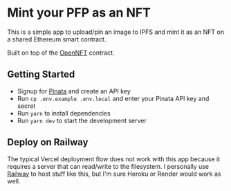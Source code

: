 # Mint your PFP as an NFT

This is a simple app to upload/pin an image to IPFS and mint it as an NFT on a shared Ethereum smart contract.

Built on top of the [OpenNFT](https://github.com/DigOppGroup/OpenNFT) contract.

## Getting Started

- Signup for [Pinata](pinata.cloud) and create an API key
- Run `cp .env.example .env.local` and enter your Pinata API key and secret
- Run `yarn` to install dependencies
- Run `yarn dev` to start the development server

## Deploy on Railway

The typical Vercel deployment flow does not work with this app because it requires a server that can read/write to the filesystem. I personally use [Railway](railway.app) to host stuff like this, but I'm sure Heroku or Render would work as well.
